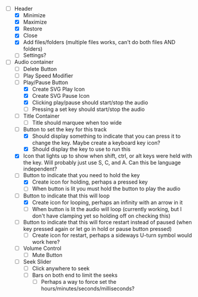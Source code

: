 - [ ] Header
	- [x] Minimize
	- [x] Maximize
	- [x] Restore
	- [x] Close
	- [X] Add files/folders (multiple files works, can't do both files AND folders)
	- [ ] Settings?
- [ ] Audio container
	- [ ] Delete Button
	- [ ] Play Speed Modifier
	- [ ] Play/Pause Button
		- [X] Create SVG Play Icon
		- [X] Create SVG Pause Icon
		- [X] Clicking play/pause should start/stop the audio
		- [ ] Pressing a set key should start/stop the audio
	- [ ] Title Container
		- [ ] Title should marquee when too wide
	- [ ] Button to set the key for this track
		- [X] Should display something to indicate that you can press it to change the key. Maybe create a keyboard key icon?
		- [X] Should display the key to use to run this
	- [X] Icon that lights up to show when shift, ctrl, or alt keys were held with the key. Will probably just use S, C, and A. Can this be language independent?
	- [ ] Button to indicate that you need to hold the key
		- [X] Create icon for holding, perhaps a pressed key
		- [ ] When button is lit you must hold the button to play the audio
	- [ ] Button to indicate that this will loop
		- [X] Create icon for looping, perhaps an infinity with an arrow in it
		- [ ] When button is lit the audio will loop (currently working, but I don't have clamping yet so holding off on checking this)
	- [ ] Button to indicate that this will force restart instead of paused (when key pressed again or let go in hold or pause button pressed)
		- [ ] Create icon for restart, perhaps a sideways U-turn symbol would work here?
	- [ ] Volume Control
		- [ ] Mute Button
	- [ ] Seek Slider
		- [ ] Click anywhere to seek
		- [ ] Bars on both end to limit the seeks
			- [ ] Perhaps a way to force set the hours/minutes/seconds/milliseconds?